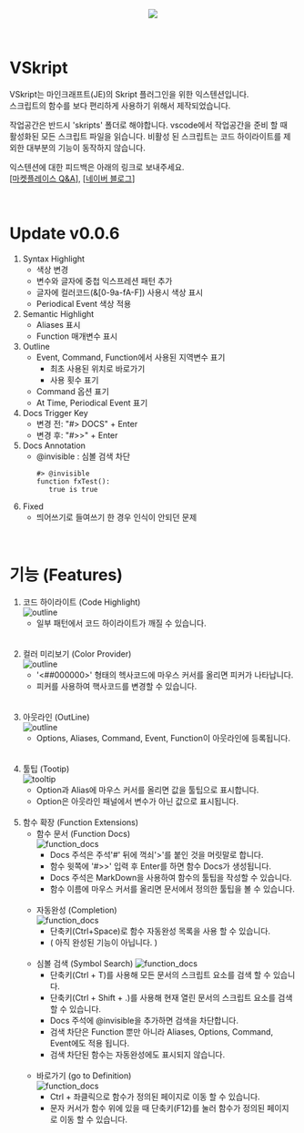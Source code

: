 <p align="center"><img src="img/cover.png"></p>

<br>

# VSkript 
VSkript는 마인크래프트(JE)의 Skript 플러그인을 위한 익스텐션입니다.  
스크립트의 함수를 보다 편리하게 사용하기 위해서 제작되었습니다.

작업공간은 반드시 'skripts' 폴더로 해야합니다.
vscode에서 작업공간을 준비 할 때 활성화된 모든 스크립트 파일을 읽습니다.
비활성 된 스크립트는 코드 하이라이트를 제외한 대부분의 기능이 동작하지 않습니다.

익스텐션에 대한 피드백은 아래의 링크로 보내주세요.  
[[마켓플레이스 Q&A](https://marketplace.visualstudio.com/items?itemName=Vhone.vskript&ssr=false#qna)],
[[네이버 블로그](https://blog.naver.com/v_hone/222386247124)]

<br>

# Update v0.0.6
1. Syntax Highlight
   - 색상 변경
    - 변수와 글자에 중첩 익스프레션 패턴 추가
   - 글자에 컬러코드(&[0-9a-fA-F]) 사용시 색상 표시
   - Periodical Event 색상 적용
2. Semantic Highlight
   - Aliases 표시
   - Function 매개변수 표시
3. Outline
   - Event, Command, Function에서 사용된 지역변수 표기
     - 최초 사용된 위치로 바로가기
     - 사용 횟수 표기
   - Command 옵션 표기
   - At Time, Periodical Event 표기
4. Docs Trigger Key
   - 변경 전: "#> DOCS" + Enter
   - 변경 후: "#>>" + Enter
5. Docs Annotation
   - @invisible : 심볼 검색 차단
     ```vskript
     #> @invisible
     function fxTest():
        true is true
     ```
6. Fixed
    - 띄어쓰기로 들여쓰기 한 경우 인식이 안되던 문제

<br>

# 기능 (Features)
1. 코드 하이라이트 (Code Highlight)  
	![outline](img/code_highlight.gif)
	- 일부 패턴에서 코드 하이라이트가 깨질 수 있습니다.  
	<br><br>
2. 컬러 미리보기 (Color Provider)  
	![outline](img/color_picker.gif)
	- '<##000000>' 형태의 헥사코드에 마우스 커서를 올리면 피커가 나타납니다.
	- 피커를 사용하여 핵사코드를 변경할 수 있습니다.  
	<br><br>
3. 아웃라인 (OutLine)  
	![outline](img/outline.png)
	- Options, Aliases, Command, Event, Function이 아웃라인에 등록됩니다.  
	<br><br>
4. 툴팁 (Tootip)  
	![tooltip](img/tooltip.gif)
	- Option과 Alias에 마우스 커서를 올리면 값을 툴팁으로 표시합니다.
	- Option은 아웃라인 패널에서 변수가 아닌 값으로 표시됩니다.
	<br><br>
5. 함수 확장 (Function Extensions)   
    - 함수 문서 (Function Docs)  
![function_docs](img/function_docs.gif)
		- Docs 주석은 주석'#' 뒤에 꺽쇠'>'를 붙인 것을 머릿말로 합니다.
		- 함수 윗쪽에 '#>>' 입력 후 Enter를 하면 함수 Docs가 생성됩니다.
		- Docs 주석은 MarkDown을 사용하여 함수의 툴팁을 작성할 수 있습니다.
   		- 함수 이름에 마우스 커서를 올리면 문서에서 정의한 툴팁을 볼 수 있습니다.    
		<br>
	- 자동완성 (Completion)   
![function_docs](img/function_completion.gif)
		- 단축키(Ctrl+Space)로 함수 자동완성 목록을 사용 할 수 있습니다.   
		- ( 아직 완성된 기능이 아닙니다. )   
	    <br>
	- 심볼 검색 (Symbol Search)
![function_docs](img/symbol_search.gif)   
		- 단축키(Ctrl + T)를 사용해 모든 문서의 스크립트 요소를 검색 할 수 있습니다.   
		- 단축키(Ctrl + Shift + .)를 사용해 현재 열린 문서의 스크립트 요소를 검색 할 수 있습니다.   
		- Docs 주석에 @invisible을 추가하면 검색을 차단합니다.  
		- 검색 차단은 Function 뿐만 아니라 Aliases, Options, Command, Event에도 적용 됩니다.   
		- 검색 차단된 함수는 자동완성에도 표시되지 않습니다.   
		<br>
	- 바로가기 (go to Definition)   
![function_docs](img/goto_definition.gif)
		- Ctrl + 좌클릭으로 함수가 정의된 페이지로 이동 할 수 있습니다.
		- 문자 커서가 함수 위에 있을 때 단축키(F12)를 눌러 함수가 정의된 페이지로 이동 할 수 있습니다.   
